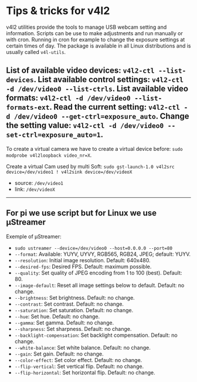 # Tips & tricks for v4l2
v4l2 utilities provide the tools to manage USB webcam setting and information. Scripts can be use to make adjustments and run manually or with cron. Running in cron for example to change the exposure settings at certain times of day. The package is available in all Linux distributions and is usually called `v4l-utils`.

List of available video devices: `v4l2-ctl --list-devices`.
List available control settings: `v4l2-ctl -d /dev/video0 --list-ctrls`.
List available video formats: `v4l2-ctl -d /dev/video0 --list-formats-ext`.
Read the current setting: `v4l2-ctl -d /dev/video0 --get-ctrl=exposure_auto`.
Change the setting value: `v4l2-ctl -d /dev/video0 --set-ctrl=exposure_auto=1`.
---
To create a virtual camera we have to create a virtual device before: `sudo modprobe v4l2loopback video_nr=X`.

Create a virtual Cam used by multi Soft: `sudo gst-launch-1.0 v4l2src device=/dev/video1 ! v4l2sink device=/dev/videoX`
+ source: `/dev/video1`
+ link: `/dev/videoX`
---
For pi we use script but for Linux we use µStreamer
---
Exemple of µStreamer:
+ `sudo ustreamer --device=/dev/video0 --host=0.0.0.0 --port=80 `
+ `--format`: Available: YUYV, UYVY, RGB565, RGB24, JPEG; default: YUYV.
+ `--resolution`: Initial image resolution. Default: 640x480.
+ `--desired-fps`: Desired FPS. Default: maximum possible.
+ `--quality`: Set quality of JPEG encoding from 1 to 100 (best). Default: 80.
+ `--image-default`: Reset all image settings below to default. Default: no change.
+ `--brightness`: Set brightness. Default: no change.
+ `--contrast`: Set contrast. Default: no change.
+ `--saturation`: Set saturation. Default: no change.
+ `--hue`: Set hue. Default: no change.
+ `--gamma`: Set gamma. Default: no change.
+ `--sharpness`: Set sharpness. Default: no change.
+ `--backlight-compensation`: Set backlight compensation. Default: no change.
+ `--white-balance`: Set white balance. Default: no change.
+ `--gain`: Set gain. Default: no change.
+ `--color-effect`: Set color effect. Default: no change.
+ `--flip-vertical`: Set vertical flip. Default: no change.
+ `--flip-horizontal`: Set horizontal flip. Default: no change.
